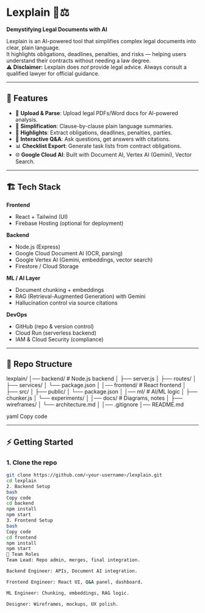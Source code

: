 # Lexplain 📝⚖️
**Demystifying Legal Documents with AI**  

Lexplain is an AI-powered tool that simplifies complex legal documents into clear, plain language.  
It highlights obligations, deadlines, penalties, and risks — helping users understand their contracts without needing a law degree.  
⚠️ **Disclaimer:** Lexplain does *not* provide legal advice. Always consult a qualified lawyer for official guidance.  

---

## 🚀 Features
- 📄 **Upload & Parse**: Upload legal PDFs/Word docs for AI-powered analysis.  
- 🔎 **Simplification**: Clause-by-clause plain language summaries.  
- 📝 **Highlights**: Extract obligations, deadlines, penalties, parties.  
- 💬 **Interactive Q&A**: Ask questions, get answers with citations.  
- 📊 **Checklist Export**: Generate task lists from contract obligations.  
- 🌐 **Google Cloud AI**: Built with Document AI, Vertex AI (Gemini), Vector Search.  

---

## 🏗️ Tech Stack
**Frontend**  
- React + Tailwind (UI)  
- Firebase Hosting (optional for deployment)  

**Backend**  
- Node.js (Express)  
- Google Cloud Document AI (OCR, parsing)  
- Google Vertex AI (Gemini, embeddings, vector search)  
- Firestore / Cloud Storage  

**ML / AI Layer**  
- Document chunking + embeddings  
- RAG (Retrieval-Augmented Generation) with Gemini  
- Hallucination control via source citations  

**DevOps**  
- GitHub (repo & version control)  
- Cloud Run (serverless backend)  
- IAM & Cloud Security (compliance)  

---

## 📂 Repo Structure
lexplain/
│── backend/ # Node.js backend
│ ├── server.js
│ ├── routes/
│ ├── services/
│ └── package.json
│
│── frontend/ # React frontend
│ ├── src/
│ ├── public/
│ └── package.json
│
│── ml/ # AI/ML logic
│ ├── chunker.js
│ └── experiments/
│
│── docs/ # Diagrams, notes
│ ├── wireframes/
│ └── architecture.md
│
│── .gitignore
│── README.md

yaml
Copy code

---

## ⚡ Getting Started

### 1. Clone the repo
```bash
git clone https://github.com/<your-username>/lexplain.git
cd lexplain
2. Backend Setup
bash
Copy code
cd backend
npm install
npm start
3. Frontend Setup
bash
Copy code
cd frontend
npm install
npm start
👥 Team Roles
Team Lead: Repo admin, merges, final integration.

Backend Engineer: APIs, Document AI integration.

Frontend Engineer: React UI, Q&A panel, dashboard.

ML Engineer: Chunking, embeddings, RAG logic.

Designer: Wireframes, mockups, UX polish.
